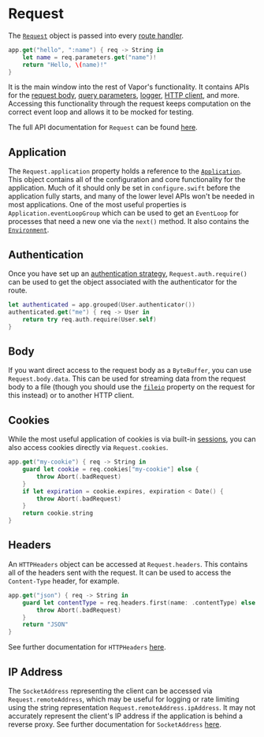# Request

The [`Request`](https://api.vapor.codes/vapor/documentation/vapor/request) object is passed into every [route handler](../basics/routing.md).

```swift
app.get("hello", ":name") { req -> String in
    let name = req.parameters.get("name")!
    return "Hello, \(name)!"
}
```

It is the main window into the rest of Vapor's functionality. It contains APIs for the [request body](../basics/content.md), [query parameters](../basics/query.md), [logger](../basics/logging.md), [HTTP client](../basics/client.md), and more. Accessing this functionality through the request keeps computation on the correct event loop and allows it to be mocked for testing.

The full API documentation for `Request` can be found [here](https://api.vapor.codes/vapor/documentation/vapor/request).

## Application

The `Request.application` property holds a reference to the [`Application`](https://api.vapor.codes/vapor/documentation/vapor/application). This object contains all of the configuration and core functionality for the application. Much of it should only be set in `configure.swift` before the application fully starts, and many of the lower level APIs won't be needed in most applications. One of the most useful properties is `Application.eventLoopGroup` which can be used to get an `EventLoop` for processes that need a new one via the `next()` method. It also contains the [`Environment`](../basics/environment.md).

## Authentication

Once you have set up an [authentication strategy](../security/authentication.md), `Request.auth.require()` can be used to get the object associated with the authenticator for the route.

```swift
let authenticated = app.grouped(User.authenticator())
authenticated.get("me") { req -> User in
    return try req.auth.require(User.self)
}
```

## Body

If you want direct access to the request body as a `ByteBuffer`, you can use `Request.body.data`. This can be used for streaming data from the request body to a file (though you should use the [`fileio`](../advanced/files.md) property on the request for this instead) or to another HTTP client.

## Cookies

While the most useful application of cookies is via built-in [sessions](../advanced/sessions.md#configuration), you can also access cookies directly via `Request.cookies`.

```swift
app.get("my-cookie") { req -> String in
    guard let cookie = req.cookies["my-cookie"] else {
        throw Abort(.badRequest)
    }
    if let expiration = cookie.expires, expiration < Date() {
        throw Abort(.badRequest)
    }
    return cookie.string
}
```

## Headers

An `HTTPHeaders` object can be accessed at `Request.headers`. This contains all of the headers sent with the request. It can be used to access the `Content-Type` header, for example.

```swift
app.get("json") { req -> String in
    guard let contentType = req.headers.first(name: .contentType) else {
        throw Abort(.badRequest)
    }
    return "JSON"
}
```
See further documentation for `HTTPHeaders` [here](https://swiftpackageindex.com/apple/swift-nio/2.56.0/documentation/niohttp1/httpheaders).

## IP Address

The `SocketAddress` representing the client can be accessed via `Request.remoteAddress`, which may be useful for logging or rate limiting using the string representation `Request.remoteAddress.ipAddress`. It may not accurately represent the client's IP address if the application is behind a reverse proxy. See further documentation for `SocketAddress` [here](https://swiftpackageindex.com/apple/swift-nio/2.56.0/documentation/niocore/socketaddress).


